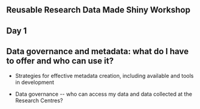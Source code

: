 ## Reusable Research Data Made Shiny Workshop

## Day 1## Data governance and metadata: what do I have to offer and who can use it?-   Strategies for effective metadata creation, including available and tools in development-   Data governance -- who can access my data and data collected at the Research Centres?